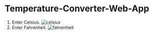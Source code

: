 # Temperature-Converter-Web-App
1. Enter Celsius.
![celsius](https://user-images.githubusercontent.com/61908137/233366859-0605e2c3-6b5f-43db-9e85-09777d5cf6e3.png)
2. Enter Fahrenheit.
![fahrenheit](https://user-images.githubusercontent.com/61908137/233367109-664ebaa4-2458-4878-b3e1-27e34c5eab9c.png)
